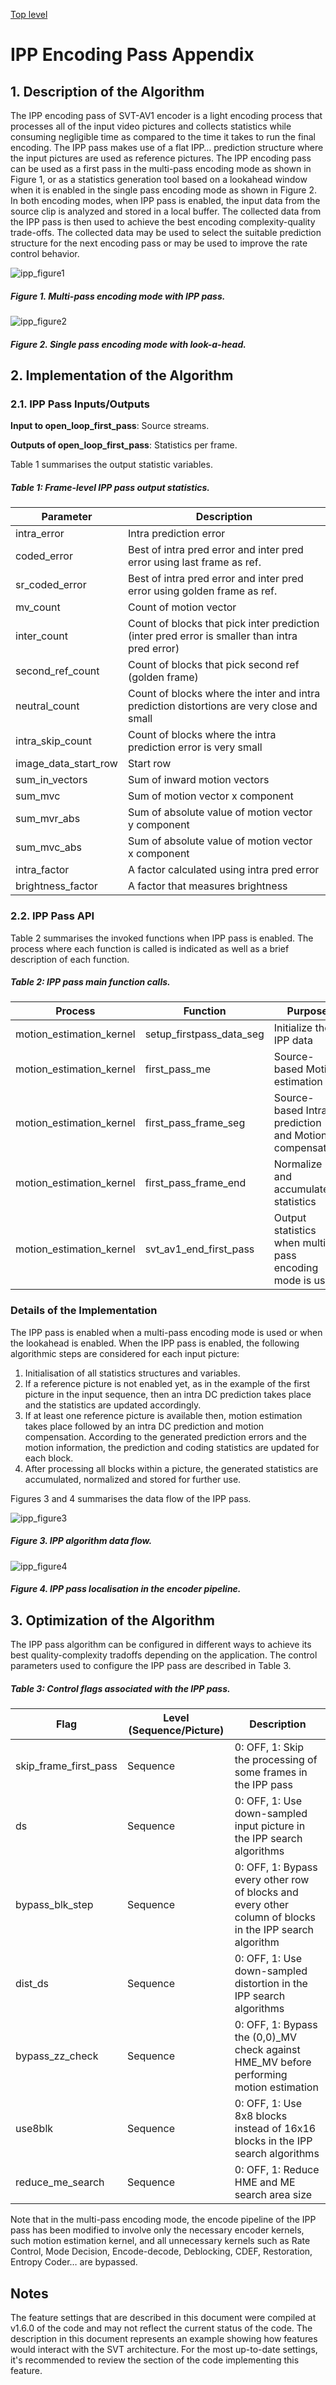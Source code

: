 [Top level](../README.md)

# IPP Encoding Pass Appendix

## 1. Description of the Algorithm

The IPP encoding pass of SVT-AV1 encoder is a light encoding process that
processes all of the input video pictures and collects statistics while
consuming negligible time as compared to the time it takes to run the final
encoding. The IPP pass makes use of a flat IPP… prediction structure where the
input pictures are used as reference pictures. The IPP encoding pass can be
used as a first pass in the multi-pass encoding mode as shown in Figure 1, or
as a statistics generation tool based on a lookahead window when it is enabled
in the single pass encoding mode as shown in Figure 2. In both encoding modes,
when IPP pass is enabled, the input data from the source clip is analyzed and
stored in a local buffer. The collected data from the IPP pass is then used to
achieve the best encoding complexity-quality trade-offs. The collected data may
be used to select the suitable prediction structure for the next encoding pass
or may be used to improve the rate control behavior.

![ipp_figure1](./img/ipp_figure1.PNG)
##### Figure 1. Multi-pass encoding mode with IPP pass.

![ipp_figure2](./img/ipp_figure2.PNG)
##### Figure 2. Single pass encoding mode with look-a-head.

## 2. Implementation of the Algorithm

### 2.1. IPP Pass Inputs/Outputs

**Input to open_loop_first_pass**: Source streams.

**Outputs of open_loop_first_pass**: Statistics per frame.

Table 1 summarises the output statistic variables.

##### Table 1: Frame-level IPP pass output statistics.
| **Parameter**        | **Description**                                                                                |
| -----------          | -----------------                                                                              |
| intra_error          | Intra prediction error                                                                         |
| coded_error          | Best of intra pred error and inter pred error using last frame as ref.                         |
| sr_coded_error       | Best of intra pred error and inter pred error using golden frame as ref.                       |
| mv_count             | Count of motion vector                                                                         |
| inter_count          | Count of blocks that pick inter prediction (inter pred error is smaller than intra pred error) |
| second_ref_count     | Count of blocks that pick second ref (golden frame)                                            |
| neutral_count        | Count of blocks where the inter and intra prediction distortions are very close and small      |
| intra_skip_count     | Count of blocks where the intra prediction error is very small                                 |
| image_data_start_row | Start row                                                                                      |
| sum_in_vectors       | Sum of inward motion vectors                                                                   |
| sum_mvc              | Sum of motion vector x component                                                               |
| sum_mvr_abs          | Sum of absolute value of motion vector y component                                             |
| sum_mvc_abs          | Sum of absolute value of motion vector x component                                             |
| intra_factor         | A factor calculated using intra pred error                                                     |
| brightness_factor    | A factor that measures brightness                                                              |

### 2.2. IPP Pass API

Table 2 summarises the invoked functions when IPP pass is enabled. The process
where each function is called is indicated as well as a brief description of
each function.

##### Table 2: IPP pass main function calls.
| **Process**              | **Function**             | **Purpose**                                             |
| -----------              | -----------------        | -----------------                                       |
| motion_estimation_kernel | setup_firstpass_data_seg | Initialize the IPP data                                 |
| motion_estimation_kernel | first_pass_me            | Source-based Motion estimation                          |
| motion_estimation_kernel | first_pass_frame_seg     | Source-based Intra prediction and Motion compensation   |
| motion_estimation_kernel | first_pass_frame_end     | Normalize and accumulate statistics                     |
| motion_estimation_kernel | svt_av1_end_first_pass   | Output statistics when multi-pass encoding mode is used |

### Details of the Implementation

The IPP pass is enabled when a multi-pass encoding mode is used or when the lookahead is enabled. When the IPP pass is enabled, the following algorithmic steps are considered for each input picture:

1. Initialisation of all statistics structures and variables.
2. If a reference picture is not enabled yet, as in the example of the first picture in the input sequence, then an intra DC prediction takes place and the statistics are updated accordingly.
3. If at least one reference picture is available then, motion estimation takes place followed by an intra DC prediction and motion compensation. According to the generated prediction errors and the motion information, the prediction and coding statistics are updated for each block.
4. After processing all blocks within a picture, the generated statistics are accumulated, normalized and stored for further use.

Figures 3 and 4 summarises the data flow of the IPP pass.

![ipp_figure3](./img/ipp_figure3.PNG)
##### Figure 3. IPP algorithm data flow.

![ipp_figure4](./img/ipp_figure4.PNG)
##### Figure 4. IPP pass localisation in the encoder pipeline.

## 3. Optimization of the Algorithm

The IPP pass algorithm can be configured in different ways to achieve its best
quality-complexity tradoffs depending on the application. The control
parameters used to configure the IPP pass are described in Table 3.

##### Table 3: Control flags associated with the IPP pass.
| **Flag**              | **Level (Sequence/Picture)** | **Description**      |
| -----------           | -----------------            | -----------------    |
| skip_frame_first_pass | Sequence                     | 0: OFF, 1: Skip the processing of some frames in the IPP pass |
| ds                    | Sequence                     | 0: OFF, 1: Use down-sampled input picture in the IPP search algorithms |
| bypass_blk_step       | Sequence                     | 0: OFF, 1: Bypass every other row of blocks and every other column of blocks in the IPP search algorithm |
| dist_ds               | Sequence                     | 0: OFF, 1: Use down-sampled distortion in the IPP search algorithms |
| bypass_zz_check       | Sequence                     | 0: OFF, 1: Bypass the (0,0)_MV check against HME_MV before performing motion estimation |
| use8blk               | Sequence                     | 0: OFF, 1: Use 8x8 blocks instead of 16x16 blocks in the IPP search algorithms |
| reduce_me_search      | Sequence                     | 0: OFF, 1: Reduce HME and ME search area size |

Note that in the multi-pass encoding mode, the encode pipeline of the IPP pass
has been modified to involve only the necessary encoder kernels, such motion
estimation kernel, and all unnecessary kernels such as Rate Control, Mode
Decision, Encode-decode, Deblocking, CDEF, Restoration, Entropy Coder… are
bypassed.

## Notes

The feature settings that are described in this document were compiled at
v1.6.0 of the code and may not reflect the current status of the code. The
description in this document represents an example showing how features would
interact with the SVT architecture. For the most up-to-date settings, it's
recommended to review the section of the code implementing this feature.
